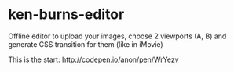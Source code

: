 # ken-burns-editor
Offline editor to upload your images, choose 2 viewports (A, B) and generate CSS transition for them (like in iMovie)

This is the start: http://codepen.io/anon/pen/WrYezv

